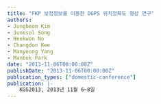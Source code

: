 ```yaml
---
title: "FKP 보정정보를 이용한 DGPS 위치정확도 향상 연구"
authors:
- Jungbeom Kim
- Junesol Song
- Heekwon No
- Changdon Kee
- Manyeong Yang
- Manbok Park
date: "2013-11-06T00:00:00Z"
publishDate: "2013-11-06T00:00:00Z"
publication_types: ["domestic-conference"]
publication: |-
    KGS2013, 2013년 11월 6~8일
---
```

